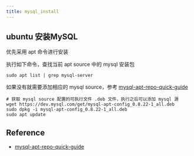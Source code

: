 ```yaml
---
title: mysql_install
---
```


## ubuntu 安装MySQL

优先采用 apt 命令进行安装

执行如下命令，查找当前 apt source 中的 mysql 安装包


`sudo apt list | grep mysql-server`

如果没有就需要添加相应的 mysql source，参考 [mysql-apt-repo-quick-guide](https://dev.mysql.com/doc/mysql-apt-repo-quick-guide/en/)

```shell
# 获取 mysql source 配置的可执行文件 .deb 文件，执行之后可以添加 mysql 源
wget https://dev.mysql.com/get/mysql-apt-config_0.8.22-1_all.deb
sudo dpkg -i mysql-apt-config_0.8.22-1_all.deb
sudo apt update
```

## Reference

- [mysql-apt-repo-quick-guide](https://dev.mysql.com/doc/mysql-apt-repo-quick-guide/en/)
